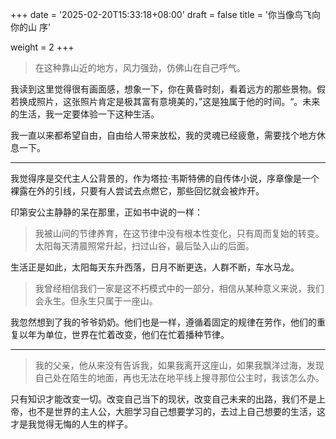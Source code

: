+++
date = '2025-02-20T15:33:18+08:00'
draft = false
title = '你当像鸟飞向你的山   序'

weight = 2
+++



> 在这种靠山近的地方，风力强劲，仿佛山在自己呼气。
>

我读到这里觉得很有画面感，想象一下，你在黄昏时刻，看着远方的那些景物。假若换成照片，这张照片肯定是极其富有意境美的，”这是独属于他的时间。“。未来的生活，我一定要体验一下这种生活。

我一直以来都希望自由，自由给人带来放松，我的灵魂已经疲惫，需要找个地方休息一下。

---

  我觉得序是交代主人公背景的，作为塔拉·韦斯特佛的自传体小说，序章像是一个裸露在外的引线，只要有人尝试去点燃它，那些回忆就会被炸开。

 印第安公主静静的呆在那里，正如书中说的一样：

> 我被山间的节律养育，在这节律中没有根本性变化，只有周而复始的转变。太阳每天清晨照常升起，扫过山谷，最后坠入山的后面。
>

  生活正是如此，太阳每天东升西落，日月不断更迭，人群不断，车水马龙。

> 我曾经相信我们一家是这不朽模式中的一部分，相信从某种意义来说，我们会永生。但永生只属于一座山。
>

 我忽然想到了我的爷爷奶奶。他们也是一样，遵循着固定的规律在劳作，他们的重复以年为单位，世界在忙着改变，他们在忙着播种节律。

---

> 我的父亲，他从来没有告诉我，如果我离开这座山，如果我飘洋过海，发现自己处在陌生的地面，再也无法在地平线上搜寻那位公主时，我该怎么办。
>

  只有知识才能改变一切。改变自己当下的现状，改变自己未来的出路，我们不是上帝，也不是世界的主人公，大胆学习自己想要学习的，去过上自己想要的生活，这才是我觉得无悔的人生的样子。
